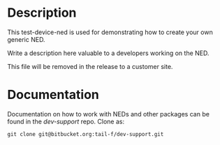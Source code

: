 # Description

This test-device-ned is used for demonstrating how to create your own generic NED.

Write a description here valuable to a developers working on the NED.

This file will be removed in the release to a customer site.

# Documentation

Documentation on how to work with NEDs and other packages can
be found in the *dev-support* repo. Clone as:

`git clone git@bitbucket.org:tail-f/dev-support.git`
